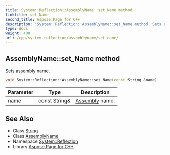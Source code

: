 ```yaml
---
title: System::Reflection::AssemblyName::set_Name method
linktitle: set_Name
second_title: Aspose.Page for C++
description: 'System::Reflection::AssemblyName::set_Name method. Sets assembly name in C++.'
type: docs
weight: 400
url: /cpp/system.reflection/assemblyname/set_name/
---
```

## AssemblyName::set_Name method


Sets assembly name.

```cpp
void System::Reflection::AssemblyName::set_Name(const String &name)
```


| Parameter | Type | Description |
| --- | --- | --- |
| name | const String\& | [Assembly](../../assembly/) name. |

## See Also

* Class [String](../../../system/string/)
* Class [AssemblyName](../)
* Namespace [System::Reflection](../../)
* Library [Aspose.Page for C++](../../../)
